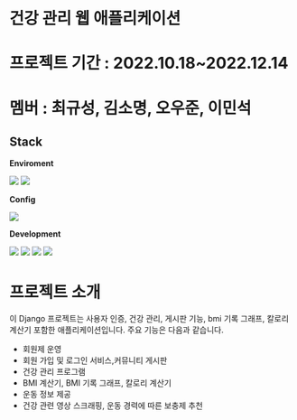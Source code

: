 # 건강 관리 웹 애플리케이션
# 프로젝트 기간 : 2022.10.18~2022.12.14
# 멤버 : 최규성, 김소명, 오우준, 이민석

## Stack
**Enviroment**  


<img src="https://img.shields.io/badge/Pycharm-E34F26?style=for-the-badge&logo=Pycharm&logoColor=white">  <img src="https://img.shields.io/badge/github-181717?style=for-the-badge&logo=github&logoColor=white">

**Config**  


<img src="https://img.shields.io/badge/npm-CB3837?style=for-the-badge&logo=npm&logoColor=white"> 

**Development** 


<img src="https://img.shields.io/badge/django-092E20?style=for-the-badge&logo=django&logoColor=white"> <img src="https://img.shields.io/badge/mysql-4479A1?style=for-the-badge&logo=mysql&logoColor=white"> <img src="https://img.shields.io/badge/PyTorch-EE4C2C?style=for-the-badge&logo=PyTorch&logoColor=white"> <img src="https://img.shields.io/badge/Bootstrap-7952B3?style=for-the-badge&logo=Bootstrap&logoColor=white"> 

# 프로젝트 소개
이 Django 프로젝트는 사용자 인증, 건강 관리, 게시판 기능, bmi 기록 그래프, 칼로리 계산기 포함한 애플리케이션입니다. 주요 기능은 다음과 같습니다.

- 회원제 운영
 - 회원 가입 및 로그인 서비스,커뮤니티 게시판
- 건강 관리 프로그램
 - BMI 계산기, BMI 기록 그래프, 칼로리 계산기
- 운동 정보 제공
 - 건강 관련 영상 스크래핑, 운동 경력에 따른 보충제 추천
   


